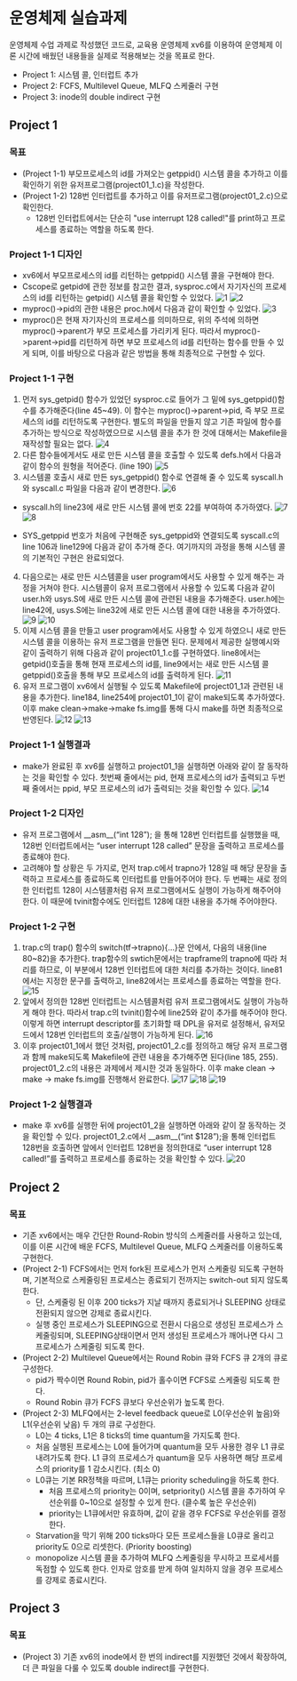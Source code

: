 # 운영체제 실습과제
운영체제 수업 과제로 작성했던 코드로, 교육용 운영체제 xv6를 이용하여 운영체제 이론 시간에 배웠던 내용들을 실제로 적용해보는 것을 목표로 한다.

- Project 1: 시스템 콜, 인터럽트 추가
- Project 2: FCFS, Multilevel Queue, MLFQ 스케줄러 구현
- Project 3: inode의 double indirect 구현

## Project 1

### 목표
* (Project 1-1) 부모프로세스의 id를 가져오는 getppid() 시스템 콜을 추가하고 이를 확인하기 위한 유저프로그램(project01_1.c)을 작성한다.
* (Project 1-2) 128번 인터럽트를 추가하고 이를 유저프로그램(project01_2.c)으로 확인한다.
  * 128번 인터럽트에서는 단순히 "use interrupt 128 called!"를 print하고 프로세스를 종료하는 역할을 하도록 한다.

### Project 1-1 디자인
- xv6에서 부모프로세스의 id를 리턴하는 getppid() 시스템 콜을 구현해야 한다.
- Cscope로 getpid에 관한 정보를 참고한 결과, sysproc.c에서 자기자신의 프로세스의 id를 리턴하는 getpid() 시스템 콜을 확인할 수 있었다.
![1](https://user-images.githubusercontent.com/79515820/147581711-3ad11dc1-8df2-4e30-8391-d510ddfd6c31.png)
![2](https://user-images.githubusercontent.com/79515820/147581934-4d0aac89-4b1b-4e0e-823f-64bb357e62f6.png)
- myproc()->pid의 관한 내용은 proc.h에서 다음과 같이 확인할 수 있었다.
![3](https://user-images.githubusercontent.com/79515820/147582137-f8ede042-4611-474e-b620-84d6ad2938ab.png)
- myproc()은 현재 자기자신의 프로세스를 의미하므로, 위의 주석에 의하면 myproc()->parent가 부모 프로세스를 가리키게 된다. 따라서 myproc()->parent->pid를 리턴하게 하면 부모 프로세스의 id를 리턴하는 함수를 만들 수 있게 되며, 이를 바탕으로 다음과 같은 방법을 통해 최종적으로 구현할 수 있다.

### Project 1-1 구현
1. 먼저 sys_getpid() 함수가 있었던 sysproc.c로 들어가 그 밑에 sys_getppid()함수를 추가해준다(line 45~49). 이 함수는 myproc()->parent->pid, 즉 부모 프로세스의 id를 리턴하도록 구현한다. 별도의 파일을 만들지 않고 기존 파일에 함수를 추가하는 방식으로 작성하였으므로 시스템 콜을 추가 한 것에 대해서는 Makefile을 재작성할 필요는 없다.
![4](https://user-images.githubusercontent.com/79515820/147582139-d9a8a99d-2263-4d92-b84d-2a0d75eacba2.png)
2. 다른 함수들에게서도 새로 만든 시스템 콜을 호출할 수 있도록 defs.h에서 다음과 같이 함수의 원형을 적어준다. (line 190)
![5](https://user-images.githubusercontent.com/79515820/147582140-7fd871eb-c071-42f0-879c-5c458e22f54f.png)
3. 시스템콜 호출시 새로 만든 sys_getppid() 함수로 연결해 줄 수 있도록 syscall.h와 syscall.c 파일을 다음과 같이 변경한다.
![6](https://user-images.githubusercontent.com/79515820/147582141-c0a34d41-6eaa-4b47-9ba9-a39f5936a019.png)
- syscall.h의 line23에 새로 만든 시스템 콜에 번호 22를 부여하여 추가하였다.
![7](https://user-images.githubusercontent.com/79515820/147582143-21e9cc93-b9e6-4390-8b9f-07f4836da0a7.png)
![8](https://user-images.githubusercontent.com/79515820/147582144-9136d9ef-fe42-4b2c-acf2-04be9d75562c.png)

- SYS_getppid 번호가 처음에 구현해준 sys_getppid와 연결되도록 syscall.c의 line 106과 line129에 다음과 같이 추가해 준다. 여기까지의 과정을 통해 시스템 콜의 기본적인 구현은 완료되었다.

4. 다음으로는 새로 만든 시스템콜을 user program에서도 사용할 수 있게 해주는 과정을 거쳐야 한다. 시스템콜이 유저 프로그램에서 사용할 수 있도록 다음과 같이 user.h와 usys.S에 새로 만든 시스템 콜에 관련된 내용을 추가해준다. user.h에는 line42에, usys.S에는 line32에 새로 만든 시스템 콜에 대한 내용을 추가하였다.
![9](https://user-images.githubusercontent.com/79515820/147582147-d58cfaf4-80dc-47a5-8737-77d16fb0cfe1.png)
![10](https://user-images.githubusercontent.com/79515820/147582149-4f4d33d1-362a-4fbf-84d2-25802a9d1f52.png)
5. 이제 시스템 콜을 만들고 user program에서도 사용할 수 있게 하였으니 새로 만든 시스템 콜을 이용하는 유저 프로그램을 만들면 된다. 문제에서 제공한 실행예시와 같이 출력하기 위해 다음과 같이 project01_1.c를 구현하였다. line8에서는 getpid()호출을 통해 현재 프로세스의 id를, line9에서는 새로 만든 시스템 콜 getppid()호출을 통해 부모 프로세스의 id를 출력하게 된다.
![11](https://user-images.githubusercontent.com/79515820/147582152-26f95e58-3ba5-46e0-baf3-14135aa5eb4d.png)
6. 유저 프로그램이 xv6에서 실행될 수 있도록 Makefile에 project01_1과 관련된 내용을 추가한다. line184, line254에 project01_1이 같이 make되도록 추가하였다. 이후 make clean->make->make fs.img를 통해 다시 make를 하면 최종적으로 반영된다.
![12](https://user-images.githubusercontent.com/79515820/147582153-7a6f350e-2503-4cd4-998f-a80f0ff518af.png)
![13](https://user-images.githubusercontent.com/79515820/147582155-c6c01ae2-f6c7-45f8-ae54-9a1d534d8268.png)

### Project 1-1 실행결과
- make가 완료된 후 xv6를 실행하고 project01_1을 실행하면 아래와 같이 잘 동작하는 것을 확인할 수 있다. 첫번째 줄에서는 pid, 현재 프로세스의 id가 출력되고 두번째 줄에서는 ppid, 부모 프로세스의 id가 출력되는 것을 확인할 수 있다.
![14](https://user-images.githubusercontent.com/79515820/147582131-40376eea-a436-4f5d-b4e6-53842ae76f39.png)

### Project 1-2 디자인
- 유저 프로그램에서 \_\_asm\_\_(“int 128”); 을 통해 128번 인터럽트를 실행했을 때, 128번 인터럽트에서는 “user interrupt 128 called” 문장을 출력하고 프로세스를 종료해야 한다.
- 고려해야 할 상황은 두 가지로, 먼저 trap.c에서 trapno가 128일 때 해당 문장을 출력하고 프로세스를 종료하도록 인터럽트를 만들어주어야 한다. 두 번째는 새로 정의한 인터럽트 128이 시스템콜처럼 유저 프로그램에서도 실행이 가능하게 해주어야 한다. 이 때문에 tvinit함수에도 인터럽트 128에 대한 내용을 추가해 주어야한다.


### Project 1-2 구현
1. trap.c의 trap() 함수의 switch(tf->trapno){…}문 안에서, 다음의 내용(line 80~82)을 추가한다. trap함수의 swtich문에서는 trapframe의 trapno에 따라 처리를 하므로, 이 부분에서 128번 인터럽트에 대한 처리를 추가하는 것이다. line81에서는 지정한 문구를 출력하고, line82에서는 프로세스를 종료하는 역할을 한다.
![15](https://user-images.githubusercontent.com/79515820/147583203-9dc014ce-8804-4853-8359-f8a021db53fe.png)
2. 앞에서 정의한 128번 인터럽트는 시스템콜처럼 유저 프로그램에서도 실행이 가능하게 해야 한다. 따라서 trap.c의 tvinit()함수에 line25와 같이 추가를 해주어야 한다. 이렇게 하면 interrupt descriptor를 초기화할 때 DPL을 유저로 설정해서, 유저모드에서 128번 인터럽트의 호출/실행이 가능하게 된다.
![16](https://user-images.githubusercontent.com/79515820/147583204-a90aef7c-ecd0-475d-b109-4709da842e84.png)
3. 이후 project01_1에서 했던 것처럼, project01_2.c를 정의하고 해당 유저 프로그램과 함께 make되도록 Makefile에 관련 내용을 추가해주면 된다(line 185, 255). project01_2.c의 내용은 과제에서 제시한 것과 동일하다. 이후 make clean -> make -> make fs.img를 진행해서 완료한다.
![17](https://user-images.githubusercontent.com/79515820/147583206-89bb3292-f3f9-4609-bbd5-05f1abde7823.png)
![18](https://user-images.githubusercontent.com/79515820/147583208-bfd314d7-67b0-4945-8a09-8339f81e09ae.png)
![19](https://user-images.githubusercontent.com/79515820/147583209-cc1e04b0-e0b1-4b99-a9ca-41902688213f.png)

### Project 1-2 실행결과
- make 후 xv6를 실행한 뒤에 project01_2을 실행하면 아래와 같이 잘 동작하는 것을 확인할 수 있다. project01_2.c에서 \_\_asm\_\_(“int $128”);을 통해 인터럽트 128번을 호출하면 앞에서 인터럽트 128번을 정의한대로 “user interrupt 128 called!”를 출력하고 프로세스를 종료하는 것을 확인할 수 있다.
![20](https://user-images.githubusercontent.com/79515820/147583200-04dea67a-d4ad-4097-a412-10322284c92e.png)

## Project 2

### 목표
* 기존 xv6에서는 매우 간단한 Round-Robin 방식의 스케줄러를 사용하고 있는데, 이를 이론 시간에 배운 FCFS, Multilevel Queue, MLFQ 스케줄러를 이용하도록 구현한다.
* (Project 2-1) FCFS에서는 먼저 fork된 프로세스가 먼저 스케줄링 되도록 구현하며, 기본적으로 스케줄링된 프로세스는 종료되기 전까지는 switch-out 되지 않도록 한다.
  * 단, 스케줄링 된 이후 200 ticks가 지날 때까지 종료되거나 SLEEPING 상태로 전환되지 않으면 강제로 종료시킨다.
  * 실행 중인 프로세스가 SLEEPING으로 전환시 다음으로 생성된 프로세스가 스케줄링되며, SLEEPING상태이면서 먼저 생성된 프로세스가 깨어나면 다시 그 프로세스가 스케줄링 되도록 한다.
* (Project 2-2) Multilevel Queue에서는 Round Robin 큐와 FCFS 큐 2개의 큐로 구성한다.
  * pid가 짝수이면 Round Robin, pid가 홀수이면 FCFS로 스케줄링 되도록 한다.
  * Round Robin 큐가 FCFS 큐보다 우선순위가 높도록 한다.
* (Project 2-3) MLFQ에서는 2-level feedback queue로 L0(우선순위 높음)와 L1(우선순위 낮음) 두 개의 큐로 구성한다.
  * L0는 4 ticks, L1은 8 ticks의 time quantum을 가지도록 한다.
  * 처음 실행된 프로세스는 L0에 들어가며 quantum을 모두 사용한 경우 L1 큐로 내려가도록 한다. L1 큐의 프로세스가 quantum을 모두 사용하면 해당 프로세스의 priority를 1 감소시킨다. (최소 0)
  * L0큐는 기본 RR정책을 따르며, L1큐는 priority scheduling을 하도록 한다.
    * 처음 프로세스의 priority는 0이며, setpriority() 시스템 콜을 추가하여 우선순위를 0~10으로 설정할 수 있게 한다. (클수록 높은 우선순위)
    * priority는 L1큐에서만 유효하며, 값이 같을 경우 FCFS로 우선순위를 결정한다.
  * Starvation을 막기 위해 200 ticks마다 모든 프로세스들을 L0큐로 올리고 priority도 0으로 리셋한다. (Priority boosting)
  * monopolize 시스템 콜을 추가하여 MLFQ 스케줄링을 무시하고 프로세서를 독점할 수 있도록 한다. 인자로 암호를 받게 하여 일치하지 않을 경우 프로세스를 강제로 종료시킨다.
  

## Project 3

### 목표
* (Project 3) 기존 xv6의 inode에서 한 번의 indirect를 지원했던 것에서 확장하여, 더 큰 파일을 다룰 수 있도록 double indirect를 구현한다.
